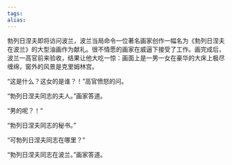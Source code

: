 ```yaml
---
tags: 
alias:
---
```

勃列日涅夫即将访问波兰，波兰当局命令一位著名画家创作一幅名为《勃列日涅夫在波兰》的大型油画作为献礼。很不情愿的画家在威逼下接受了工作。画完成后，波兰一高官前来验收，结果让他大吃一惊：画面上是一男一女在豪华的大床上极尽缠绵，窗外的风景是克里姆林宫。

“这是什么？这女的是谁？！”高官愤怒的问。

“勃列日涅夫同志的夫人。”画家答道。

“男的呢？！”

“勃列日涅夫同志的秘书。”

“可勃列日涅夫同志在哪里？”

“勃列日涅夫同志在波兰。”画家答道。